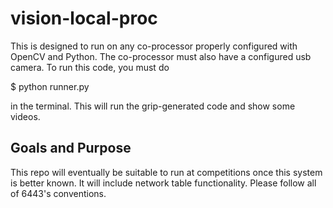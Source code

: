 # vision-local-proc
This is designed to run on any co-processor properly configured with OpenCV and Python.
The co-processor must also have a configured usb camera.
To run this code, you must do 

$ python runner.py

in the terminal.
This will run the grip-generated code and show some videos.
## Goals and Purpose
This repo will eventually be suitable to run at competitions
once this system is better known. It will include network table 
functionality.  Please follow all of 6443's conventions.

